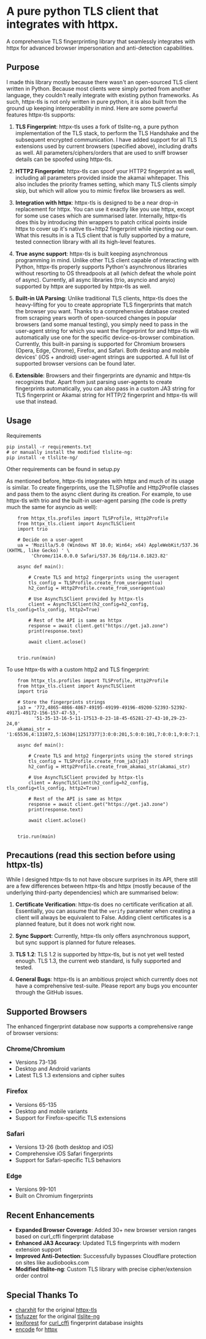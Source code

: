 # A pure python TLS client that integrates with httpx.

A comprehensive TLS fingerprinting library that seamlessly integrates with httpx for advanced browser impersonation and anti-detection capabilities.

## Purpose

I made this library mostly because there wasn't an open-sourced TLS client written in Python. Because most clients were 
simply ported from another language, they couldn't really integrate with existing python frameworks. As such, httpx-tls 
is not only written in pure python, it is also built from the ground up keeping interoperability in mind. Here are some 
powerful features httpx-tls supports:

1. **TLS Fingerprint**:
httpx-tls uses a fork of tlslite-ng, a pure python implementation of the TLS stack, to perform the TLS Handshake and the subsequent encrypted 
communication. I have added support for all TLS extensions used by current browsers (specified above), including drafts as well. 
All parameters/ciphers/orders that are used to sniff browser details can be spoofed using httpx-tls.

2. **HTTP2 Fingerprint**:
httpx-tls can spoof your HTTP2 fingerprint as well, including all parameters provided inside the akamai whitepaper. This 
also includes the priority frames setting, which many TLS clients simply skip, but which will allow you to mimic firefox like 
browsers as well.

3. **Integration with httpx**:
httpx-tls is designed to be a near drop-in replacement for httpx. You can use it exactly like you use httpx, except for some use 
cases which are summarised later. Internally, httpx-tls does this by introducing thin wrappers to patch critical points 
inside httpx to cover up it's native tls+http2 fingerprint while injecting our own. What this results in is a TLS client that is 
fully supported by a mature, tested connection library with all its high-level features.

4. **True async support**:
httpx-tls is built keeping asynchronous programming in mind. Unlike other TLS client capable of interacting with Python,
httpx-tls properly supports Python's asynchronous libraries without resorting to OS threadpools at all 
(which defeat the whole point of async). Currently, all async libraries (trio, asyncio and anyio) supported by httpx are
supported by httpx-tls as well.

5. **Built-in UA Parsing**:
Unlike traditional TLS clients, httpx-tls does the heavy-lifting for you to create appropriate TLS fingerprints that 
match the browser you want. Thanks to a comprehensive database created from scraping years worth of open-sourced changes 
in popular browsers (and some manual testing), you simply need to pass in the user-agent string for which you want the 
fingerprint for and httpx-tls will automatically use one for the specific device-os-browser combination. Currently, 
this built-in parsing is supported for Chromium browsers (Opera, Edge, Chrome), Firefox, and Safari. Both desktop and 
mobile devices' (iOS + android) user-agent strings are supported. A full list of supported browser versions can be found 
later.

6. **Extensible**:
Browsers and their fingerprints are dynamic and httpx-tls recognizes that. Apart from just parsing user-agents to create
fingerprints automatically, you can also pass in a custom JA3 string for TLS fingerprint or Akamai string for HTTP/2
fingerprint and httpx-tls will use that instead.

## Usage

Requirements
```
pip install -r requirements.txt
# or manually install the modified tlslite-ng:
pip install -e tlslite-ng/
```
Other requirements can be found in setup.py

As mentioned before, httpx-tls integrates with httpx and much of its usage is similar. To create fingerprints, use the 
TLSProfile and Http2Profile classes and pass them to the async client during its creation. For example, to use httpx-tls with trio 
and the built-in user-agent parsing (the code is pretty much the same for asyncio as well):
    
```
    from httpx_tls.profiles import TLSProfile, Http2Profile
    from httpx_tls.client import AsyncTLSClient
    import trio
    
    # Decide on a user-agent
    ua = 'Mozilla/5.0 (Windows NT 10.0; Win64; x64) AppleWebKit/537.36 (KHTML, like Gecko) ' \
         'Chrome/114.0.0.0 Safari/537.36 Edg/114.0.1823.82'
    
    async def main():
    
        # Create TLS and http2 fingerprints using the useragent
        tls_config = TLSProfile.create_from_useragent(ua)
        h2_config = Http2Profile.create_from_useragent(ua)

        # Use AsyncTLSClient provided by httpx-tls
        client = AsyncTLSClient(h2_config=h2_config, tls_config=tls_config, http2=True)

        # Rest of the API is same as httpx
        response = await client.get("https://get.ja3.zone")
        print(response.text)

        await client.aclose()
    
    
    trio.run(main)
```

To use httpx-tls with a custom http2 and TLS fingerprint:

```
    from httpx_tls.profiles import TLSProfile, Http2Profile
    from httpx_tls.client import AsyncTLSClient
    import trio
    
    # Store the fingerprints strings
    ja3 = '772,4865-4866-4867-49195-49199-49196-49200-52393-52392-49171-49172-156-157-47-53,'
          '51-35-13-16-5-11-17513-0-23-18-45-65281-27-43-10,29-23-24,0'
    akamai_str = '1:65536,4:131072,5:16384|12517377|3:0:0:201,5:0:0:101,7:0:0:1,9:0:7:1,11:0:3:1,13:0:0:241|m,p,a,s'
    
    async def main():
    
        # Create TLS and http2 fingerprints using the stored strings
        tls_config = TLSProfile.create_from_ja3(ja3)
        h2_config = Http2Profile.create_from_akamai_str(akamai_str)

        # Use AsyncTLSClient provided by httpx-tls
        client = AsyncTLSClient(h2_config=h2_config, tls_config=tls_config, http2=True)

        # Rest of the API is same as httpx
        response = await client.get("https://get.ja3.zone")
        print(response.text)

        await client.aclose()
    
    
    trio.run(main)
```

## Precautions (read this section before using httpx-tls)

While I designed httpx-tls to not have obscure surprises in its API, there still are a few differences between httpx-tls 
and httpx (mostly because of the underlying third-party dependencies) which are summarised below:

1. **Certificate Verification**:
httpx-tls does no certificate verification at all. Essentially, you can assume that the `verify` parameter when creating
a client will always be equivalent to False. Adding client certificates is a planned feature, but it does not work
right now.

2. **Sync Support**:
Currently, httpx-tls only offers asynchronous support, but sync support is planned for future releases.

3. **TLS 1.2**:
TLS 1.2 is supported by httpx-tls, but is not yet well tested enough. TLS 1.3, the current web standard, is fully
supported and tested.

4. **General Bugs**:
httpx-tls is an ambitious project which currently does not have a comprehensive test-suite. Please report any bugs you encounter through the GitHub issues.


## Supported Browsers

The enhanced fingerprint database now supports a comprehensive range of browser versions:

### Chrome/Chromium
- Versions 73-136
- Desktop and Android variants
- Latest TLS 1.3 extensions and cipher suites

### Firefox
- Versions 65-135
- Desktop and mobile variants
- Support for Firefox-specific TLS extensions

### Safari
- Versions 13-26 (both desktop and iOS)
- Comprehensive iOS Safari fingerprints
- Support for Safari-specific TLS behaviors

### Edge
- Versions 99-101
- Built on Chromium fingerprints

## Recent Enhancements

- **Expanded Browser Coverage**: Added 30+ new browser version ranges based on curl_cffi fingerprint database
- **Enhanced JA3 Accuracy**: Updated TLS fingerprints with modern extension support
- **Improved Anti-Detection**: Successfully bypasses Cloudflare protection on sites like audiobooks.com
- **Modified tlslite-ng**: Custom TLS library with precise cipher/extension order control

## Special Thanks To

- [charxhit](https://github.com/charxhit) for the original [httpx-tls](https://github.com/charxhit/httpx-tls)
- [tlsfuzzer](https://github.com/tlsfuzzer) for the original [tlslite-ng](https://github.com/tlsfuzzer/tlslite-ng)
- [lexiforest](https://github.com/lexiforest) for [curl_cffi](https://github.com/lexiforest/curl_cffi) fingerprint database insights
- [encode](https://github.com/encode) for [httpx](https://github.com/encode/httpx)